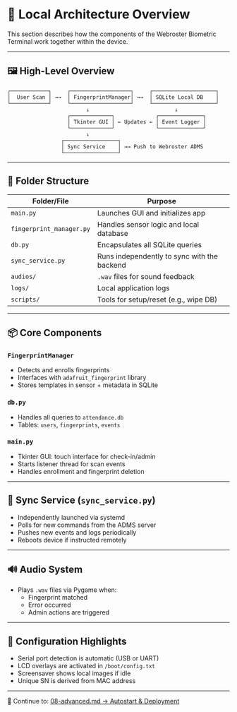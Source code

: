 # 🧩 Local Architecture Overview

This section describes how the components of the Webroster Biometric Terminal work together within the device.

---

## 🖼️ High-Level Overview

```text
┌────────────┐     ┌───────────────────┐     ┌────────────────────┐
│  User Scan │ →→  │ FingerprintManager│ →→  │ SQLite Local DB    │
└────────────┘     └───────────────────┘     └────────────────────┘
                         ↓                           ↓
                   ┌─────────────┐             ┌──────────────┐
                   │ Tkinter GUI │ ← Updates ← │ Event Logger │
                   └─────────────┘             └──────────────┘
                         ↓
                 ┌─────────────────┐
                 │ Sync Service    │ →→ Push to Webroster ADMS
                 └─────────────────┘
```

---

## 📁 Folder Structure

| Folder/File               | Purpose                                      |
|---------------------------|----------------------------------------------|
| `main.py`                 | Launches GUI and initializes app             |
| `fingerprint_manager.py`  | Handles sensor logic and local database      |
| `db.py`                   | Encapsulates all SQLite queries              |
| `sync_service.py`         | Runs independently to sync with the backend  |
| `audios/`                 | `.wav` files for sound feedback              |
| `logs/`                   | Local application logs                       |
| `scripts/`                | Tools for setup/reset (e.g., wipe DB)        |

---

## 📦 Core Components

### `FingerprintManager`

- Detects and enrolls fingerprints
- Interfaces with `adafruit_fingerprint` library
- Stores templates in sensor + metadata in SQLite

### `db.py`

- Handles all queries to `attendance.db`
- Tables: `users`, `fingerprints`, `events`

### `main.py`

- Tkinter GUI: touch interface for check-in/admin
- Starts listener thread for scan events
- Handles enrollment and fingerprint deletion

---

## 🔁 Sync Service (`sync_service.py`)

- Independently launched via systemd
- Polls for new commands from the ADMS server
- Pushes new events and logs periodically
- Reboots device if instructed remotely

---

## 🔊 Audio System

- Plays `.wav` files via Pygame when:
  - Fingerprint matched
  - Error occurred
  - Admin actions are triggered

---

## 🧠 Configuration Highlights

- Serial port detection is automatic (USB or UART)
- LCD overlays are activated in `/boot/config.txt`
- Screensaver shows local images if idle
- Unique SN is derived from MAC address

---

📖 Continue to: [08-advanced.md → Autostart & Deployment](08-advanced.md)
